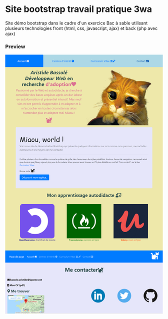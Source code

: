 # Site bootstrap travail pratique 3wa
Site démo bootstrap dans le cadre d'un exercice
Bac à sable utilisant plusieurs technologies front (html, css, javascript, ajax) et back (php avec ajax)
### Preview
![screenshot](assets/img/screenshot.png)

